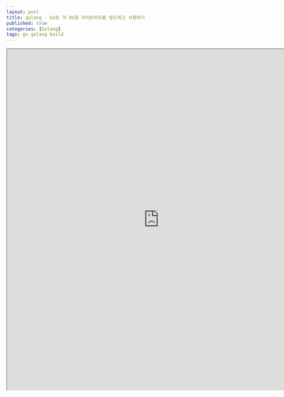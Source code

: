 ```yaml
---
layout: post
title: golang - Go로 각 OS용 라이브러리를 빌드하고 사용하기
published: true
categories: [Golang]
tags: go golang build
---
```

<iframe width="800" height="900" src="https://docs.google.com/document/d/e/2PACX-1vQUYkmlNYeN-Qt-ri2ZO3tI8xExZPbgytUNfpL0Otlg-FAhF-k_tPrMOs7l32HqbHZ2LXEiShsxqCRk/pub?embedded=true"></iframe>    
  